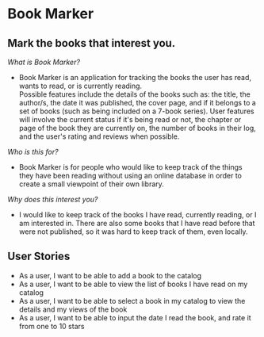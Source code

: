 # Book Marker

## Mark the books that interest you.

*What is Book Marker?*
- Book Marker is an application for tracking the books the user has read, wants to read, or is currently reading.<br> 
Possible features include the details of the books such as: the title, the author/s, the date it was published,
the cover page, and if it belongs to a set of books (such as being included on a 7-book series). User features 
will involve the current status if it's being read or not, the chapter or page of the book they are currently on, 
the number of books in their log, and the user's rating and reviews when possible. <br>

*Who is this for?*
- Book Marker is for people who would like to keep track of the things they have been reading without using an
online database in order to create a small viewpoint of their own library.

*Why does this interest you?*
- I would like to keep track of the books I have read, currently reading, or I am interested in. There are also
some books that I have read before that were not published, so it was hard to keep track of them, even locally.

## User Stories
- As a user, I want to be able to add a book to the catalog
- As a user, I want to be able to view the list of books I have read on my catalog
- As a user, I want to be able to select a book in my catalog to view the details and my views of the book
- As a user, I want to be able to input the date I read the book, and rate it from one to 10 stars
